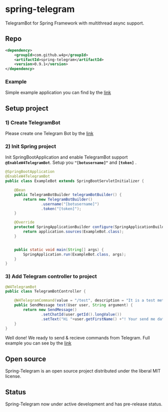 # spring-telegram
TelegramBot for Spring Framework with multithread async support.

## Repo
```xml
<dependency>
    <groupId>com.github.w4p</groupId>
    <artifactId>spring-telegram</artifactId>
    <version>0.9.1</version>
</dependency>
```

### Example
Simple example application you can find by the [link](https://github.com/w4p/spring-telegram-example)

## Setup project

### 1) Create TelegramBot
Please create one Telegram Bot by the [link](https://telegram.me/botfather)  

### 2) Init Spring project

Init SpringBootApplication and enable TelegramBot support **`@EnableW4TelegramBot`**. 
Setup you **`"[botusername]"`** and **`[token]`** . 
```java
@SpringBootApplication
@EnableW4TelegramBot
public class ExampleBot extends SpringBootServletInitializer {

    @Bean
    public TelegramBotBuilder telegramBotBuilder() {
        return new TelegramBotBuilder()
                .username("[botusername]")
                .token("[token]");
    }

    @Override
    protected SpringApplicationBuilder configure(SpringApplicationBuilder application) {
        return application.sources(ExampleBot.class);
    }


    public static void main(String[] args) {
        SpringApplication.run(ExampleBot.class, args);
    }
}
```

### 3) Add Telegram controller to project

```java
@W4TelegramBot
public class TelegramBotController {

    @W4TelegramCommand(value = "/test", description = "It is a test method with response")
    public SendMessage test(User user, String argument) {
        return new SendMessage()
                .setChatId(user.getId().longValue())
                .setText("Hi "+user.getFirstName() +"! Your send me data: \"" + argument + "\"");
    }
}
```
Well done! We ready to send & recieve commands from Telegram. Full example you can see by the [link](https://github.com/w4p/spring-telegram-example)

## Open source
Spring-Telegram is an open source project distributed under the liberal MIT license. 

## Status
Spring-Telegram now under active development and has pre-release status.
